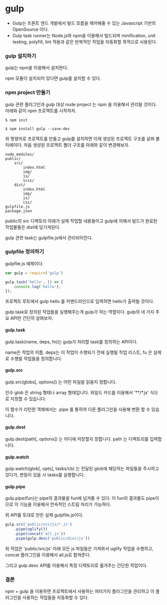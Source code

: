 # gulp

- Gulp는 프론트 엔드 개발에서 빌드 흐름을 제어해줄 수 있는 Javascript 기반의 OpenSource 이다.
- Gulp task runner는 Node.js와 npm을 이용해서 빌드되며 minification, unit testing, polyfill, lint 적용과 같은 반복적인 작업을 자동화할 목적으로 사용된다.

### gulp 설치하기
gulp는 npm을 이용해서 설치한다.

npm 모듈이 설치되어 있다면 gulp를 설치할 수 있다.


### npm project 만들기
gulp 관련 플러그인과 gulp 대상 node project 는 npm 을 이용해서 관리될 것이다. 아래와 같이 npm 프로젝트를 시작하자.

```
$ npm init
```


```
$ npm install gulp --save-dev
```

위 명령어로 프로젝트를 만들고 gulp를 설치하면 이제 생성된 프로젝트 구조를 살펴 볼 차례이다.
처음 생성된 프로젝트 폴더 구조를 아래와 같이 변경해보자.

```
node_modules/
public/
	src/
		index.html
		img/
		js/
		scss/
	dist/
		index.html
		img/
		js/
		css/
gulpfile.js
package.json
```

public의 src 디렉토리 아래가 실제 작업할 내용들이고 gulp에 의해서 빌드가 완료된 작업물들은 dist에 담기게된다.

gulp 관련 task는 gulpfile.js에서 관리되어진다.

### gulpfile 정의하기

gulpfile.js 예제이다.

```javascript
var gulp = require('gulp')

gulp.task('hello', () => {
    console.log('hello');
});
```

프로젝트 루트에서 gulp hello 를 커맨드라인으로 입력하면 hello가 출력될 것이다.

gulp.task로 정의된 작업들을 실행해주는게 gulp가 하는 역할이다. gulp의 네 가지 주요 API만 간단히 살펴보자.

#### gulp.task
gulp.task(name, deps, fn)는 gulp가 처리할 task를 정의하는 API이다.

name은 작업의 이름. deps는 이 작업이 수행되기 전에 실행될 작업 리스트, fu 은 실제로 수행될 작업들을 정의합니다.

#### gulp.src

gulp.src(globs[, options]) 는 어떤 파일을 읽을지 정합니다.

인수 glob 은 string 형태나 array 형태입니다. 와일드 카드를 이용해서 '\*\*\/\*.js' 식으로 지정할 수 있습니다.

이 함수가 리턴한 객체에서는 .pipe 를 통하여 다른 플러그인을 사용해 변환 할 수 있습니다.

#### gulp.dest
gulp.dest(path[, options]) 는 어디에 저장할지 정합니다.
path 는 디렉토리를 입력합니다.

#### gulp.watch
gulp.watch(glob[, opts], tasks/cb) 는 전달된 glob에 해당하는 파일들을 주시하고있다가, 변동이 있을 시 tasks를 실행합니다.

#### gulp.pipe
gulp.pipe(fun)는 pipe의 결과물을 fun에 넘겨줄 수 있다. 이 fun의 결과물도 pipe이므로 이 기능을 이용해서 연속적인 스트림 처리가 가능하다.


위 API를 토대로 만든 실제 gulpfile.js이다.

```Javascript
gulp.src('public/src/js/*.js')
    .pipe(uglify())
    .pipe(concat('all.js'))
    .pipe(gulp.desc('public/disc/js'))
```

위 작업은 'public/src/js' 아래 모든 js 파일들은 가져와서 uglify 작업을 수행하고, concat 플러그인을 이용해서 all.js로 합쳐준다.

그리고 gulp.desc API를 이용해서 특정 디렉토리로 옮겨주는 간단한 작업이다.

### 결론
npm + gulp 을 이용하면 프로젝트에서 사용하는 여러가지 플러그인을 관리하고 이 플러그인을 사용하는 작업들을 자동화할 수 있다.

